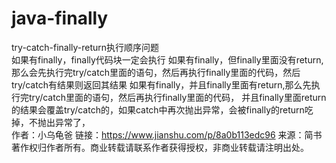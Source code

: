 # java-finally
try-catch-finally-return执行顺序问题
<br>
如果有finally，finally代码块一定会执行
如果有finally，但finally里面没有return,那么会先执行完try/catch里面的语句，然后再执行finally里面的代码，然后try/catch有结果则返回其结果
如果有finally，并且finally里面有return,那么先执行完try/catch里面的语句，然后再执行finally里面的代码，
并且finally里面return的结果会覆盖try/catch的，如果catch中再次抛出异常，会被finally的return吃掉，不抛出异常了，
<br>
作者：小乌龟爸
链接：https://www.jianshu.com/p/8a0b113edc96
来源：简书
著作权归作者所有。商业转载请联系作者获得授权，非商业转载请注明出处。
<br>
